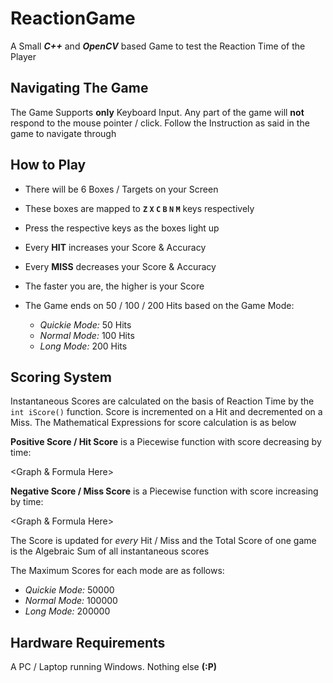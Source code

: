 # ReactionGame
A Small ***C++*** and ***OpenCV*** based Game to test the Reaction Time of the Player

## Navigating The Game
The Game Supports **only** Keyboard Input. Any part of the game will **not** respond to the mouse pointer / click. Follow the Instruction as said in the game to navigate through

## How to Play
- There will be 6 Boxes / Targets on your Screen
- These boxes are mapped to **`Z` `X` `C` `B` `N` `M`** keys respectively
- Press the respective keys as the boxes light up
- Every **HIT** increases your Score & Accuracy
- Every **MISS** decreases your Score & Accuracy
- The faster you are, the higher is your Score
- The Game ends on 50 / 100 / 200 Hits based on the Game Mode:  
  
  - *Quickie Mode:* 50 Hits
  - *Normal Mode:* 100 Hits
  - *Long Mode:* 200 Hits

## Scoring System
Instantaneous Scores are calculated on the basis of Reaction Time by the `int iScore()` function. Score is incremented on a Hit and decremented on a Miss. The Mathematical Expressions for score calculation is as below

**Positive Score / Hit Score** is a Piecewise function with score decreasing by time:

<Graph & Formula Here>

**Negative Score / Miss Score** is a Piecewise function with score increasing by time:

<Graph & Formula Here>

The Score is updated for *every* Hit / Miss and the Total Score of one game is the Algebraic Sum of all instantaneous scores

<Formula Here>
  
The Maximum Scores for each mode are as follows:
- *Quickie Mode:* 50000
- *Normal Mode:* 100000
- *Long Mode:* 200000

## Hardware Requirements
A PC / Laptop running Windows. Nothing else **(:P)**
